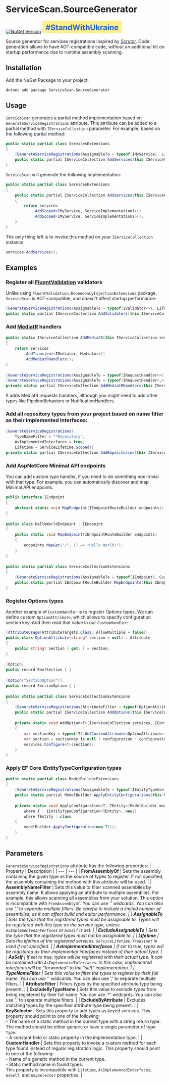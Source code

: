 # ServiceScan.SourceGenerator
[![NuGet Version](https://img.shields.io/nuget/v/ServiceScan.SourceGenerator)](https://www.nuget.org/packages/ServiceScan.SourceGenerator/)
[![Stand With Ukraine](https://raw.githubusercontent.com/vshymanskyy/StandWithUkraine/main/badges/StandWithUkraine.svg)](https://stand-with-ukraine.pp.ua)

Source generator for services registrations inspired by [Scrutor](https://github.com/khellang/Scrutor/).
Code generation allows to have AOT-compatible code, without an additional hit on startup performance due to runtime assembly scanning.

## Installation 
Add the NuGet Package to your project:
```
dotnet add package ServiceScan.SourceGenerator
```

## Usage

`ServiceScan` generates a partial method implementation based on `GenerateServiceRegistrations` attribute. This attribute can be added to a partial method with `IServiceCollection` parameter. 
For example, based on the following partial method:
```csharp
public static partial class ServicesExtensions
{
    [GenerateServiceRegistrations(AssignableTo = typeof(IMyService), Lifetime = ServiceLifetime.Scoped)]
    public static partial IServiceCollection AddServices(this IServiceCollection services);
}
```

`ServiceScan` will generate the following implementation:
```csharp
public static partial class ServicesExtensions
{
    public static partial IServiceCollection AddServices(this IServiceCollection services)
    {
        return services
            .AddScoped<IMyService, ServiceImplementation1>()
            .AddScoped<IMyService, ServiceImplementation2>();
    }
}
```

The only thing left is to invoke this method on your `IServiceCollection` instance
```csharp
services.AddServices();
```

## Examples

### Register all [FluentValidation](https://github.com/FluentValidation/FluentValidation) validators
Unlike using `FluentValidation.DependencyInjectionExtensions` package, `ServiceScan` is AOT-compatible, and doesn't affect startup performance:
```csharp
[GenerateServiceRegistrations(AssignableTo = typeof(IValidator<>), Lifetime = ServiceLifetime.Singleton)]
public static partial IServiceCollection AddValidators(this IServiceCollection services);
```

### Add [MediatR](https://github.com/jbogard/MediatR) handlers
```csharp
public static IServiceCollection AddMediatR(this IServiceCollection services)
{
    return services
        .AddTransient<IMediator, Mediator>()
        .AddMediatRHandlers();
}

[GenerateServiceRegistrations(AssignableTo = typeof(IRequestHandler<>), Lifetime = ServiceLifetime.Transient)]
[GenerateServiceRegistrations(AssignableTo = typeof(IRequestHandler<,>), Lifetime = ServiceLifetime.Transient)]
private static partial IServiceCollection AddMediatRHandlers(this IServiceCollection services);
```
It adds MediatR requests handlers, although you might need to add other types like PipelineBehaviors or NotificationHandlers.

### Add all repository types from your project based on name filter as their implemented interfaces:
```csharp
[GenerateServiceRegistrations(
    TypeNameFilter = "*Repository",
    AsImplementedInterfaces = true,
    Lifetime = ServiceLifetime.Scoped)]
private static partial IServiceCollection AddRepositories(this IServiceCollection services);
```

### Add AspNetCore Minimal API endpoints
You can add custom type handler, if you need to do something non-trivial with that type. For example, you can automatically discover
and map Minimal API endpoints:
```csharp
public interface IEndpoint
{
    abstract static void MapEndpoint(IEndpointRouteBuilder endpoints);
}

public class HelloWorldEndpoint : IEndpoint
{
    public static void MapEndpoint(IEndpointRouteBuilder endpoints)
    {
        endpoints.MapGet("/", () => "Hello World!");
    }
}

public static partial class ServiceCollectionExtensions
{
    [GenerateServiceRegistrations(AssignableTo = typeof(IEndpoint), CustomHandler = nameof(IEndpoint.MapEndpoint))]
    public static partial IEndpointRouteBuilder MapEndpoints(this IEndpointRouteBuilder endpoints);
}
```

### Register Options types
Another example of `CustomHandler` is to register Options types. We can define custom `OptionAttribute`, which allows to specify configuration section key.
And then read that value in our `CustomHandler`:
```csharp
[AttributeUsage(AttributeTargets.Class, AllowMultiple = false)]
public class OptionAttribute(string? section = null) : Attribute
{
    public string? Section { get; } = section;
}

[Option]
public record RootSection { }

[Option("SectionOption")]
public record SectionOption { }

public static partial class ServiceCollectionExtensions
{
    [GenerateServiceRegistrations(AttributeFilter = typeof(OptionAttribute), CustomHandler = nameof(AddOption))]
    public static partial IServiceCollection AddOptions(this IServiceCollection services, IConfiguration configuration);

    private static void AddOption<T>(IServiceCollection services, IConfiguration configuration) where T : class
    {
        var sectionKey = typeof(T).GetCustomAttribute<OptionAttribute>()?.Section;
        var section = sectionKey is null ? configuration : configuration.GetSection(sectionKey);
        services.Configure<T>(section);
    }
}
```

### Apply EF Core IEntityTypeConfiguration types

```csharp
public static partial class ModelBuilderExtensions
{
    [GenerateServiceRegistrations(AssignableTo = typeof(IEntityTypeConfiguration<>), CustomHandler = nameof(ApplyConfiguration))]
    public static partial ModelBuilder ApplyEntityConfigurations(this ModelBuilder modelBuilder);

    private static void ApplyConfiguration<T, TEntity>(ModelBuilder modelBuilder)
        where T : IEntityTypeConfiguration<TEntity>, new()
        where TEntity : class
    {
        modelBuilder.ApplyConfiguration(new T());
    }
}
```



## Parameters

`GenerateServiceRegistrations` attribute has the following properties:
| Property | Description |
| --- | --- |
| **FromAssemblyOf** | Sets the assembly containing the given type as the source of types to register. If not specified, the assembly containing the method with this attribute will be used. |
| **AssemblyNameFilter** | Sets this value to filter scanned assemblies by assembly name. It allows applying an attribute to multiple assemblies. For example, this allows scanning all assemblies from your solution. This option is incompatible with `FromAssemblyOf`. You can use '*' wildcards. You can also use ',' to separate multiple filters. *Be careful to include a limited number of assemblies, as it can affect build and editor performance.* |
| **AssignableTo** | Sets the type that the registered types must be assignable to. Types will be registered with this type as the service type, unless `AsImplementedInterfaces` or `AsSelf` is set. |
| **ExcludeAssignableTo** | Sets the type that the registered types must *not* be assignable to. |
| **Lifetime** | Sets the lifetime of the registered services. `ServiceLifetime.Transient` is used if not specified. |
| **AsImplementedInterfaces** | If set to true, types will be registered as their implemented interfaces instead of their actual type. |
| **AsSelf** | If set to true, types will be registered with their actual type. It can be combined with `AsImplementedInterfaces`. In this case, implemented interfaces will be "forwarded" to the "self" implementation. |
| **TypeNameFilter** | Sets this value to filter the types to register by their full name. You can use '*' wildcards. You can also use ',' to separate multiple filters. |
| **AttributeFilter** | Filters types by the specified attribute type being present. |
| **ExcludeByTypeName** | Sets this value to exclude types from being registered by their full name. You can use '*' wildcards. You can also use ',' to separate multiple filters. |
| **ExcludeByAttribute** | Excludes matching types by the specified attribute type being present. |
| **KeySelector** | Sets this property to add types as keyed services. This property should point to one of the following: <br>- The name of a static method in the current type with a string return type. The method should be either generic or have a single parameter of type `Type`. <br>- A constant field or static property in the implementation type. |
| **CustomHandler** | Sets this property to invoke a custom method for each type found instead of regular registration logic. This property should point to one of the following: <br>- Name of a generic method in the current type. <br>- Static method name in found types. <br>This property is incompatible with `Lifetime`, `AsImplementedInterfaces`, `AsSelf`, and `KeySelector` properties. |